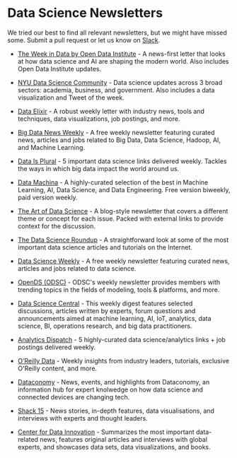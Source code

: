 # Data Science Newsletters

We tried our best to find all relevant newsletters, but we might have missed some. Submit a pull request or let us know on [Slack](https://join.slack.com/t/heartbeat-by-fritz/shared_invite/enQtMzY5OTM1MzgyODIzLTZhNTFjYmRiODU0NjZjNjJlOGRjYzI2OTIwY2M4YTBiNjM1ODU1ZmU3Y2Q2MmMzMmI2ZTIzZjQ1ZWI3NzBkZGU).

* [The Week in Data by Open Data Institute](https://theodi.org/knowledge-opinion/the-week-in-data/) - A news-first letter that looks at how data science and AI are shaping the modern world. Also includes Open Data Institute updates.

* [NYU Data Science Community](https://cds.nyu.edu/newsletter/) - Data science updates across 3 broad sectors: academia, business, and government. Also includes a data visualization and Tweet of the week.

* [Data Elixir](https://dataelixir.com/) - A robust weekly letter with industry news, tools and techniques, data visualizations, job postings, and more.

* [Big Data News Weekly](https://bigdatanewsweekly.com/) - A free weekly newsletter featuring curated news, articles and jobs related to Big Data, Data Science, Hadoop, AI, and Machine Learning.

* [Data Is Plural](https://tinyletter.com/data-is-plural/) - 5 important data science links delivered weekly. Tackles the ways in which big data impact the world around us.

* [Data Machina](http://datamachina.com/364-2/) -  A highly-curated selection of the best in Machine Learning, AI, Data Science, and Data Engineering. Free version biweekly, paid version weekly.

* [The Art of Data Science](https://tinyletter.com/art-of-data-science/) - A blog-style newsletter that covers a different theme or concept for each issue. Packed with external links to provide context for the discussion.

* [The Data Science Roundup](http://roundup.fishtownanalytics.com/) - A straightforward look at some of the most important data science articles and tutorials on the Internet.

* [Data Science Weekly](https://www.datascienceweekly.org/) - A free weekly newsletter featuring curated news, articles and jobs related to data science.

* [OpenDS (ODSC)](https://opendatascience.com/newsletter/) - ODSC's weekly newsletter provides members with trending topics in the fields of modeling, tools & platforms, and more.

* [Data Science Central](https://www.datasciencecentral.com/page/newsletter) - This weekly digest features selected discussions, articles written by experts, forum questions and announcements aimed at machine learning, AI,  IoT, analytics, data science, BI, operations research, and big data practitioners.

* [Analytics Dispatch](https://mode.com/resources/analytics-dispatch/) - 5 highly-curated data science/analytics links + job postings delivered weekly. 

* [O’Reilly Data](https://www.oreilly.com/data/newsletter.html) - Weekly insights from industry leaders, tutorials, exclusive O'Reilly content, and more.

* [Dataconomy](https://dataconomy.com/newsletter-subscription/) - News, events, and highlights from Dataconomy, an information hub for expert knolwedge on how data science and connected devices are changing tech.

* [Shack 15](http://news.shack15.com/about-us/) - News stories, in-depth features, data visualisations, and interviews with experts and thought leaders.

* [Center for Data Innovation](https://www.datainnovation.org/about/newsletter/) - Summarizes the most important data-related news, features original articles and interviews with global experts, and showcases data sets, data visualizations, and books.
